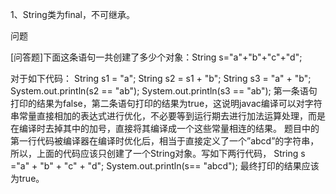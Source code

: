 1、String类为final，不可继承。


问题


[问答题]下面这条语句一共创建了多少个对象：String s="a"+"b"+"c"+"d";

对于如下代码：
String s1 = "a";
String s2 = s1 + "b";
String s3 = "a" + "b";
System.out.println(s2 == "ab");
System.out.println(s3 == "ab");
第一条语句打印的结果为false，第二条语句打印的结果为true，这说明javac编译可以对字符串常量直接相加的表达式进行优化，不必要等到运行期去进行加法运算处理，而是在编译时去掉其中的加号，直接将其编译成一个这些常量相连的结果。
题目中的第一行代码被编译器在编译时优化后，相当于直接定义了一个”abcd”的字符串，所以，上面的代码应该只创建了一个String对象。写如下两行代码，
String s ="a" + "b" + "c" + "d";
System.out.println(s== "abcd");
最终打印的结果应该为true。
